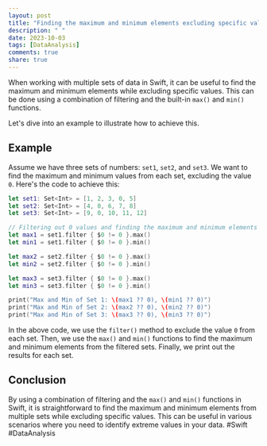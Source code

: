 ```yaml
---
layout: post
title: "Finding the maximum and minimum elements excluding specific values in multiple sets in Swift"
description: " "
date: 2023-10-03
tags: [DataAnalysis]
comments: true
share: true
---
```


When working with multiple sets of data in Swift, it can be useful to find the maximum and minimum elements while excluding specific values. This can be done using a combination of filtering and the built-in `max()` and `min()` functions.

Let's dive into an example to illustrate how to achieve this.

## Example

Assume we have three sets of numbers: `set1`, `set2`, and `set3`. We want to find the maximum and minimum values from each set, excluding the value `0`. Here's the code to achieve this:

```swift
let set1: Set<Int> = [1, 2, 3, 0, 5]
let set2: Set<Int> = [4, 0, 6, 7, 8]
let set3: Set<Int> = [9, 0, 10, 11, 12]

// Filtering out 0 values and finding the maximum and minimum elements
let max1 = set1.filter { $0 != 0 }.max()
let min1 = set1.filter { $0 != 0 }.min()

let max2 = set2.filter { $0 != 0 }.max()
let min2 = set2.filter { $0 != 0 }.min()

let max3 = set3.filter { $0 != 0 }.max()
let min3 = set3.filter { $0 != 0 }.min()

print("Max and Min of Set 1: \(max1 ?? 0), \(min1 ?? 0)")
print("Max and Min of Set 2: \(max2 ?? 0), \(min2 ?? 0)")
print("Max and Min of Set 3: \(max3 ?? 0), \(min3 ?? 0)")
```

In the above code, we use the `filter()` method to exclude the value `0` from each set. Then, we use the `max()` and `min()` functions to find the maximum and minimum elements from the filtered sets. Finally, we print out the results for each set.

## Conclusion

By using a combination of filtering and the `max()` and `min()` functions in Swift, it is straightforward to find the maximum and minimum elements from multiple sets while excluding specific values. This can be useful in various scenarios where you need to identify extreme values in your data. #Swift #DataAnalysis